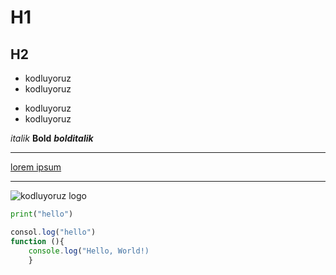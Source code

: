 # H1

## H2
* kodluyoruz
* kodluyoruz

- kodluyoruz
- kodluyoruz

*italik* **Bold** ***bolditalik***

---

[lorem ipsum](html://google.com)

***

![kodluyoruz logo](https://kodluyoruz.org/wp-content/uploads/2022/05/kodluyoruz_yatay_slogan-300x35.png)

```python
print("hello")
```

```javascript
consol.log("hello")
function (){
    console.log("Hello, World!)
    }
```
